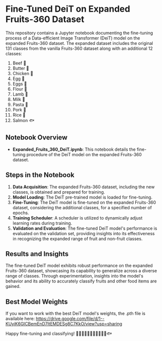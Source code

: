 # Fine-Tuned DeiT on Expanded Fruits-360 Dataset

This repository contains a Jupyter notebook documenting the fine-tuning process of a Data-efficient Image Transformer (DeiT) model on the expanded Fruits-360 dataset. The expanded dataset includes the original 131 classes from the vanilla Fruits-360 dataset along with an additional 12 classes:

1. Beef 🥩
2. Butter 🧈
3. Chicken 🍗
4. Egg 🥚
5. Eggs 🥚
6. Flour 🍞
7. Lamb 🐑
8. Milk 🥛
9. Pasta 🍝
10. Pork 🐖
11. Rice 🍚
12. Salmon 🐟

## Notebook Overview

- **Expanded_Fruits_360_DeiT.ipynb**: This notebook details the fine-tuning procedure of the DeiT model on the expanded Fruits-360 dataset.

## Steps in the Notebook

1. **Data Acquisition**: The expanded Fruits-360 dataset, including the new classes, is obtained and prepared for training.
2. **Model Loading**: The DeiT pre-trained model is loaded for fine-tuning.
3. **Fine-Tuning**: The DeiT model is fine-tuned on the expanded Fruits-360 dataset, considering the additional classes, for a specified number of epochs.
4. **Training Scheduler**: A scheduler is utilized to dynamically adjust learning rates during training.
5. **Validation and Evaluation**: The fine-tuned DeiT model's performance is evaluated on the validation set, providing insights into its effectiveness in recognizing the expanded range of fruit and non-fruit classes.

## Results and Insights

The fine-tuned DeiT model exhibits robust performance on the expanded Fruits-360 dataset, showcasing its capability to generalize across a diverse range of classes. Through experimentation, insights into the model's behavior and its ability to accurately classify fruits and other food items are gained.

## Best Model Weights
If you want to work with the best DeiT model's weights, the .pth file is available here: https://drive.google.com/file/d/1--KUyiK6GICBemEnD7ItEMDESg8C7KkO/view?usp=sharing


Happy fine-tuning and classifying! 🥩🧈🍗🥚🥚🍞🐑🥛🍝🐖🍚🐟
